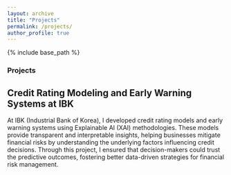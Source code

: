 ```yaml
---
layout: archive
title: "Projects"
permalink: /projects/
author_profile: true
---
```


{% include base_path %}

### Projects

## Credit Rating Modeling and Early Warning Systems at IBK
At IBK (Industrial Bank of Korea), I developed credit rating models and early warning systems using Explainable AI (XAI) methodologies. These models provide transparent and interpretable insights, helping businesses mitigate financial risks by understanding the underlying factors influencing credit decisions. Through this project, I ensured that decision-makers could trust the predictive outcomes, fostering better data-driven strategies for financial risk management.